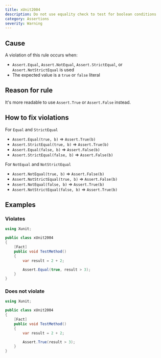 ```yaml
---
title: xUnit2004
description: Do not use equality check to test for boolean conditions
category: Assertions
severity: Warning
---
```


## Cause

A violation of this rule occurs when:

- `Assert.Equal`, `Assert.NotEqual`, `Assert.StrictEqual`, or `Assert.NotStrictEqual` is used
- The expected value is a `true` or `false` literal

## Reason for rule

It's more readable to use `Assert.True` or `Assert.False` instead.

## How to fix violations

For `Equal` and `StrictEqual`

- `Assert.Equal(true, b)` => `Assert.True(b)`
- `Assert.StrictEqual(true, b)` => `Assert.True(b)`
- `Assert.Equal(false, b)` => `Assert.False(b)`
- `Assert.StrictEqual(false, b)` => `Assert.False(b)`

For `NotEqual` and `NotStrictEqual`

- `Assert.NotEqual(true, b)` => `Assert.False(b)`
- `Assert.NotStrictEqual(true, b)` => `Assert.False(b)`
- `Assert.NotEqual(false, b)` => `Assert.True(b)`
- `Assert.NotStrictEqual(false, b)` => `Assert.True(b)`

## Examples

### Violates

```csharp
using Xunit;

public class xUnit2004
{
    [Fact]
    public void TestMethod()
    {
        var result = 2 + 2;

        Assert.Equal(true, result > 3);
    }
}
```

### Does not violate

```csharp
using Xunit;

public class xUnit2004
{
    [Fact]
    public void TestMethod()
    {
        var result = 2 + 2;

        Assert.True(result > 3);
    }
}
```
